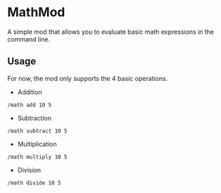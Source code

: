 # MathMod

A simple mod that allows you to evaluate basic math expressions
in the command line. 

## Usage

For now, the mod only supports the 4 basic operations.

- Addition
```commands
/math add 10 5
```

- Subtraction
```commands
/math subtract 10 5
```

- Multiplication
```commands
/math multiply 10 5
```

- Division
```commands
/math divide 10 5
```